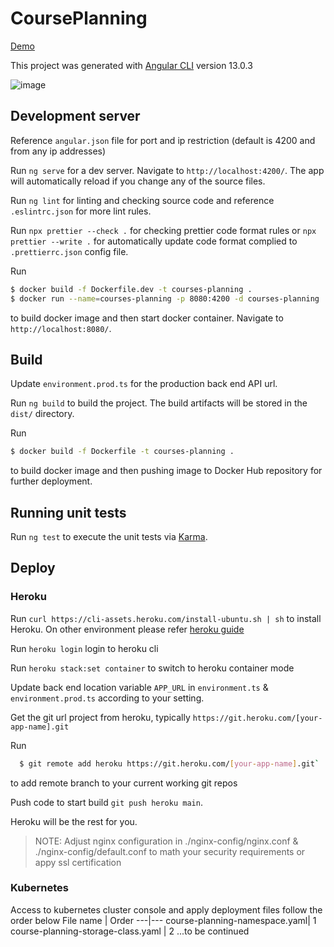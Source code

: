# CoursePlanning

[Demo](https://programplanning.herokuapp.com)

This project was generated with [Angular CLI](https://github.com/angular/angular-cli) version 13.0.3

![image](https://user-images.githubusercontent.com/9379521/142751147-f3b026b8-35f7-4214-a1e4-fcf6399f0dbb.png)

## Development server

Reference `angular.json` file for port and ip restriction (default is 4200 and from any ip addresses)

Run `ng serve` for a dev server. Navigate to `http://localhost:4200/`. The app will automatically reload if you change any of the source files.

Run `ng lint` for linting and checking source code and reference `.eslintrc.json` for more lint rules.

Run `npx prettier --check .` for checking prettier code format rules or `npx prettier --write .` for automatically update code format complied to `.prettierrc.json` config file.

Run

```bash
$ docker build -f Dockerfile.dev -t courses-planning .
$ docker run --name=courses-planning -p 8080:4200 -d courses-planning
```

to build docker image and then start docker container. Navigate to `http://localhost:8080/`.

## Build

Update `environment.prod.ts` for the production back end API url.

Run `ng build` to build the project. The build artifacts will be stored in the `dist/` directory.

Run

```bash
$ docker build -f Dockerfile -t courses-planning .
```

to build docker image and then pushing image to Docker Hub repository for further deployment.

## Running unit tests

Run `ng test` to execute the unit tests via [Karma](https://karma-runner.github.io).

## Deploy

### Heroku

Run `curl https://cli-assets.heroku.com/install-ubuntu.sh | sh` to install Heroku. On other environment please refer [heroku guide](https://devcenter.heroku.com/articles/heroku-cli)

Run `heroku login` login to heroku cli

Run `heroku stack:set container` to switch to heroku container mode

Update back end location variable `APP_URL` in `environment.ts` & `environment.prod.ts` according to your setting.

Get the git url project from heroku, typically `https://git.heroku.com/[your-app-name].git`

Run

```bash
  $ git remote add heroku https://git.heroku.com/[your-app-name].git`
```

to add remote branch to your current working git repos

Push code to start build `git push heroku main`.

Heroku will be the rest for you.

> NOTE: Adjust nginx configuration in ./nginx-config/nginx.conf & ./nginx-config/default.conf to math your security requirements or appy ssl certification

### Kubernetes

Access to kubernetes cluster console and apply deployment files follow the order below
File name | Order
---|---
course-planning-namespace.yaml| 1
course-planning-storage-class.yaml | 2
...to be continued
